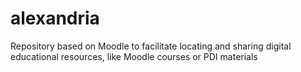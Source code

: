alexandria
==========

Repository based on Moodle to facilitate locating and sharing digital educational resources, like Moodle courses or PDI materials
